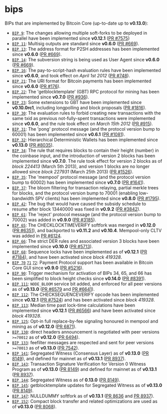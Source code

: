 # bips

BIPs that are implemented by Bitcoin Core \(up-to-date up to **v0.13.0**\):

* [`BIP 9`](https://github.com/bitcoin/bips/blob/master/bip-0009.mediawiki): The changes allowing multiple soft-forks to be deployed in parallel have been implemented since **v0.12.1**  \([PR \#7575](https://github.com/bitcoin/bitcoin/pull/7575)\)
* [`BIP 11`](https://github.com/bitcoin/bips/blob/master/bip-0011.mediawiki): Multisig outputs are standard since **v0.6.0** \([PR \#669](https://github.com/bitcoin/bitcoin/pull/669)\).
* [`BIP 13`](https://github.com/bitcoin/bips/blob/master/bip-0013.mediawiki): The address format for P2SH addresses has been implemented since **v0.6.0** \([PR \#669](https://github.com/bitcoin/bitcoin/pull/669)\).
* [`BIP 14`](https://github.com/bitcoin/bips/blob/master/bip-0014.mediawiki): The subversion string is being used as User Agent since **v0.6.0** \([PR \#669](https://github.com/bitcoin/bitcoin/pull/669)\).
* [`BIP 16`](https://github.com/bitcoin/bips/blob/master/bip-0016.mediawiki): The pay-to-script-hash evaluation rules have been implemented since **v0.6.0**, and took effect on _April 1st 2012_ \([PR \#748](https://github.com/bitcoin/bitcoin/pull/748)\).
* [`BIP 21`](https://github.com/bitcoin/bips/blob/master/bip-0021.mediawiki): The URI format for Bitcoin payments has been implemented since **v0.6.0** \([PR \#176](https://github.com/bitcoin/bitcoin/pull/176)\).
* [`BIP 22`](https://github.com/bitcoin/bips/blob/master/bip-0022.mediawiki): The 'getblocktemplate' \(GBT\) RPC protocol for mining has been implemented since **v0.7.0** \([PR \#936](https://github.com/bitcoin/bitcoin/pull/936)\).
* [`BIP 23`](https://github.com/bitcoin/bips/blob/master/bip-0023.mediawiki): Some extensions to GBT have been implemented since **v0.10.0rc1**, including longpolling and block proposals \([PR \#1816](https://github.com/bitcoin/bitcoin/pull/1816)\).
* [`BIP 30`](https://github.com/bitcoin/bips/blob/master/bip-0030.mediawiki): The evaluation rules to forbid creating new transactions with the same txid as previous not-fully-spent transactions were implemented since **v0.6.0**, and the rule took effect on _March 15th 2012_ \([PR \#915](https://github.com/bitcoin/bitcoin/pull/915)\).
* [`BIP 31`](https://github.com/bitcoin/bips/blob/master/bip-0031.mediawiki): The 'pong' protocol message \(and the protocol version bump to 60001\) has been implemented since **v0.6.1** \([PR \#1081](https://github.com/bitcoin/bitcoin/pull/1081)\).
* [`BIP 32`](https://github.com/bitcoin/bips/blob/master/bip-0032.mediawiki): Hierarchical Deterministic Wallets has been implemented since **v0.13.0** \([PR \#8035](https://github.com/bitcoin/bitcoin/pull/8035)\).
* [`BIP 34`](https://github.com/bitcoin/bips/blob/master/bip-0034.mediawiki): The rule that requires blocks to contain their height \(number\) in the coinbase input, and the introduction of version 2 blocks has been implemented since **v0.7.0**. The rule took effect for version 2 blocks as of _block 224413_ \(March 5th 2013\), and version 1 blocks are no longer allowed since _block 227931_ \(March 25th 2013\) \([PR \#1526](https://github.com/bitcoin/bitcoin/pull/1526)\).
* [`BIP 35`](https://github.com/bitcoin/bips/blob/master/bip-0035.mediawiki): The 'mempool' protocol message \(and the protocol version bump to 60002\) has been implemented since **v0.7.0** \([PR \#1641](https://github.com/bitcoin/bitcoin/pull/1641)\).
* [`BIP 37`](https://github.com/bitcoin/bips/blob/master/bip-0037.mediawiki): The bloom filtering for transaction relaying, partial merkle trees for blocks, and the protocol version bump to 70001 \(enabling low-bandwidth SPV clients\) has been implemented since **v0.8.0** \([PR \#1795](https://github.com/bitcoin/bitcoin/pull/1795)\).
* [`BIP 42`](https://github.com/bitcoin/bips/blob/master/bip-0042.mediawiki): The bug that would have caused the subsidy schedule to resume after block 13440000 was fixed in **v0.9.2** \([PR \#3842](https://github.com/bitcoin/bitcoin/pull/3842)\).
* [`BIP 61`](https://github.com/bitcoin/bips/blob/master/bip-0061.mediawiki): The 'reject' protocol message \(and the protocol version bump to 70002\) was added in **v0.9.0** \([PR \#3185](https://github.com/bitcoin/bitcoin/pull/3185)\).
* [`BIP 65`](https://github.com/bitcoin/bips/blob/master/bip-0065.mediawiki): The CHECKLOCKTIMEVERIFY softfork was merged in **v0.12.0** \([PR \#6351](https://github.com/bitcoin/bitcoin/pull/6351)\), and backported to **v0.11.2** and **v0.10.4**. Mempool-only CLTV was added in [PR \#6124](https://github.com/bitcoin/bitcoin/pull/6124).
* [`BIP 66`](https://github.com/bitcoin/bips/blob/master/bip-0066.mediawiki): The strict DER rules and associated version 3 blocks have been implemented since **v0.10.0** \([PR \#5713](https://github.com/bitcoin/bitcoin/pull/5713)\).
* [`BIP 68`](https://github.com/bitcoin/bips/blob/master/bip-0068.mediawiki): Sequence locks have been implemented as of **v0.12.1**  \([PR \#7184](https://github.com/bitcoin/bitcoin/pull/7184)\), and have been activated since _block 419328_.
* [`BIP 70`](https://github.com/bitcoin/bips/blob/master/bip-0070.mediawiki) [`71`](https://github.com/bitcoin/bips/blob/master/bip-0071.mediawiki) [`72`](https://github.com/bitcoin/bips/blob/master/bip-0072.mediawiki): Payment Protocol support has been available in Bitcoin Core GUI since **v0.9.0** \([PR \#5216](https://github.com/bitcoin/bitcoin/pull/5216)\).
* [`BIP 90`](https://github.com/bitcoin/bips/blob/master/bip-0090.mediawiki): Trigger mechanism for activation of BIPs 34, 65, and 66 has been simplified to block height checks since **v0.14.0** \([PR \#8391](https://github.com/bitcoin/bitcoin/pull/8391)\).
* [`BIP 111`](https://github.com/bitcoin/bips/blob/master/bip-0111.mediawiki): `NODE_BLOOM` service bit added, and enforced for all peer versions as of **v0.13.0** \([PR \#6579](https://github.com/bitcoin/bitcoin/pull/6579) and [PR \#6641](https://github.com/bitcoin/bitcoin/pull/6641)\).
* [`BIP 112`](https://github.com/bitcoin/bips/blob/master/bip-0112.mediawiki): The CHECKSEQUENCEVERIFY opcode has been implemented since **v0.12.1** \([PR \#7524](https://github.com/bitcoin/bitcoin/pull/7524)\) and has been activated since _block 419328_.
* [`BIP 113`](https://github.com/bitcoin/bips/blob/master/bip-0113.mediawiki): Median time past lock-time calculations have been implemented since **v0.12.1** \([PR \#6566](https://github.com/bitcoin/bitcoin/pull/6566)\) and have been activated since _block 419328_.
* [`BIP 125`](https://github.com/bitcoin/bips/blob/master/bip-0125.mediawiki): Opt-in full replace-by-fee signaling honoured in mempool and mining as of **v0.12.0** \([PR 6871](https://github.com/bitcoin/bitcoin/pull/6871)\).
* [`BIP 130`](https://github.com/bitcoin/bips/blob/master/bip-0130.mediawiki): direct headers announcement is negotiated with peer versions `>=70012` as of **v0.12.0** \([PR 6494](https://github.com/bitcoin/bitcoin/pull/6494)\).
* [`BIP 133`](https://github.com/bitcoin/bips/blob/master/bip-0133.mediawiki): feefilter messages are respected and sent for peer versions `>=70013` as of **v0.13.0** \([PR 7542](https://github.com/bitcoin/bitcoin/pull/7542)\).
* [`BIP 141`](https://github.com/bitcoin/bips/blob/master/bip-0141.mediawiki): Segregated Witness \(Consensus Layer\) as of **v0.13.0** \([PR 8149](https://github.com/bitcoin/bitcoin/pull/8149)\), and defined for mainnet as of **v0.13.1** \([PR 8937](https://github.com/bitcoin/bitcoin/pull/8937)\).
* [`BIP 143`](https://github.com/bitcoin/bips/blob/master/bip-0143.mediawiki): Transaction Signature Verification for Version 0 Witness Program as of **v0.13.0** \([PR 8149](https://github.com/bitcoin/bitcoin/pull/8149)\) and defined for mainnet as of **v0.13.1** \([PR 8937](https://github.com/bitcoin/bitcoin/pull/8937)\).
* [`BIP 144`](https://github.com/bitcoin/bips/blob/master/bip-0144.mediawiki): Segregated Witness as of **0.13.0** \([PR 8149](https://github.com/bitcoin/bitcoin/pull/8149)\).
* [`BIP 145`](https://github.com/bitcoin/bips/blob/master/bip-0145.mediawiki): getblocktemplate updates for Segregated Witness as of **v0.13.0** \([PR 8149](https://github.com/bitcoin/bitcoin/pull/8149)\).
* [`BIP 147`](https://github.com/bitcoin/bips/blob/master/bip-0147.mediawiki): NULLDUMMY softfork as of **v0.13.1** \([PR 8636](https://github.com/bitcoin/bitcoin/pull/8636) and [PR 8937](https://github.com/bitcoin/bitcoin/pull/8937)\).
* [`BIP 152`](https://github.com/bitcoin/bips/blob/master/bip-0152.mediawiki): Compact block transfer and related optimizations are used as of **v0.13.0** \([PR 8068](https://github.com/bitcoin/bitcoin/pull/8068)\).

